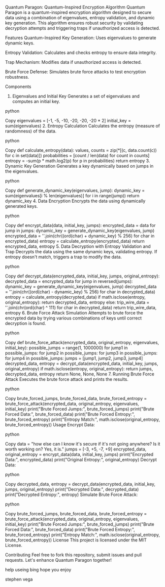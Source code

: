 Quantum Paragon: Quantum-Inspired Encryption Algorithm
Quantum Paragon is a quantum-inspired encryption algorithm designed to secure data using a combination of eigenvalues, entropy validation, and dynamic key generation. This algorithm ensures robust security by validating decryption attempts and triggering traps if unauthorized access is detected.

Features
Quantum-Inspired Key Generation: Uses eigenvalues to generate dynamic keys.

Entropy Validation: Calculates and checks entropy to ensure data integrity.

Trap Mechanism: Modifies data if unauthorized access is detected.

Brute Force Defense: Simulates brute force attacks to test encryption robustness.

Components
1. Eigenvalues and Initial Key
Generates a set of eigenvalues and computes an initial key.

python

Copy
eigenvalues = [-1, -5, -10, -20, -20, -20 * 2]
initial_key = sum(eigenvalues)
2. Entropy Calculation
Calculates the entropy (measure of randomness) of the data.

python

Copy
def calculate_entropy(data):
    values, counts = zip(*[(c, data.count(c)) for c in set(data)])
    probabilities = [count / len(data) for count in counts]
    entropy = -sum(p * math.log2(p) for p in probabilities)
    return entropy
3. Dynamic Key Generation
Generates a key dynamically based on jumps in the eigenvalues.

python

Copy
def generate_dynamic_key(eigenvalues, jump):
    dynamic_key = sum(eigenvalues[i % len(eigenvalues)] for i in range(jump))
    return dynamic_key
4. Data Encryption
Encrypts the data using dynamically generated keys.

python

Copy
def encrypt_data(data, initial_key, jumps):
    encrypted_data = data
    for jump in jumps:
        dynamic_key = generate_dynamic_key(eigenvalues, jump)
        encrypted_data = ''.join(chr((ord(char) + dynamic_key) % 256) for char in encrypted_data)
    entropy = calculate_entropy(encrypted_data)
    return encrypted_data, entropy
5. Data Decryption with Entropy Validation and Trap
Decrypts the data using the same dynamic keys, validating entropy. If entropy doesn't match, triggers a trap to modify the data.

python

Copy
def decrypt_data(encrypted_data, initial_key, jumps, original_entropy):
    decrypted_data = encrypted_data
    for jump in reversed(jumps):
        dynamic_key = generate_dynamic_key(eigenvalues, jump)
        decrypted_data = ''.join(chr((ord(char) - dynamic_key) % 256) for char in decrypted_data)
    entropy = calculate_entropy(decrypted_data)
    if math.isclose(entropy, original_entropy):
        return decrypted_data, entropy
    else:
        trip_wire_data = ''.join(chr(ord(char) ^ 111) for char in decrypted_data)
        return trip_wire_data, entropy
6. Brute Force Attack Simulation
Attempts to brute force the encrypted data by trying various combinations of keys until correct decryption is found.

python

Copy
def brute_force_attack(encrypted_data, original_entropy, eigenvalues, initial_key):
    possible_jumps = range(1, 1000000)
    for jump1 in possible_jumps:
        for jump2 in possible_jumps:
            for jump3 in possible_jumps:
                for jump4 in possible_jumps:
                    jumps = [jump1, jump2, jump3, jump4]
                    decrypted_data, entropy = decrypt_data(encrypted_data, initial_key, jumps, original_entropy)
                    if math.isclose(entropy, original_entropy):
                        return jumps, decrypted_data, entropy
    return None, None, None
7. Running Brute Force Attack
Executes the brute force attack and prints the results.

python

Copy
brute_forced_jumps, brute_forced_data, brute_forced_entropy = brute_force_attack(encrypted_data, original_entropy, eigenvalues, initial_key)
print("Brute Forced Jumps:", brute_forced_jumps)
print("Brute Forced Data:", brute_forced_data)
print("Brute Forced Entropy:", brute_forced_entropy)
print("Entropy Match:", math.isclose(original_entropy, brute_forced_entropy))
Usage
Encrypt Data:

python

Copy
data = "how else can I know it's secure if it's not going anywhere? Is it worth working on? Yes, it is."
jumps = [-3, +5, -7, +9]
encrypted_data, original_entropy = encrypt_data(data, initial_key, jumps)
print("Encrypted Data:", encrypted_data)
print("Original Entropy:", original_entropy)
Decrypt Data:

python

Copy
decrypted_data, entropy = decrypt_data(encrypted_data, initial_key, jumps, original_entropy)
print("Decrypted Data:", decrypted_data)
print("Decrypted Entropy:", entropy)
Simulate Brute Force Attack:

python

Copy
brute_forced_jumps, brute_forced_data, brute_forced_entropy = brute_force_attack(encrypted_data, original_entropy, eigenvalues, initial_key)
print("Brute Forced Jumps:", brute_forced_jumps)
print("Brute Forced Data:", brute_forced_data)
print("Brute Forced Entropy:", brute_forced_entropy)
print("Entropy Match:", math.isclose(original_entropy, brute_forced_entropy))
License
This project is licensed under the MIT License.

Contributing
Feel free to fork this repository, submit issues and pull requests. Let's enhance Quantum Paragon together!

help useing bing hope you enjoy

stephen vega
